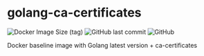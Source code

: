 # golang-ca-certificates

![Docker Image Size (tag)](https://img.shields.io/docker/image-size/myolnir/golang-ca-certificates/latest)
![GitHub last commit](https://img.shields.io/github/last-commit/myolnir/golang-ca-certificates)
![GitHub](https://img.shields.io/github/license/saran-thala/alpine-tz-ca-certificates)

Docker baseline image with Golang latest version + ca-certificates
